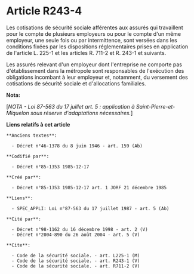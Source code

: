 # Article R243-4

Les cotisations de sécurité sociale afférentes aux assurés qui travaillent pour le compte de plusieurs employeurs ou pour le
compte d'un même employeur, une seule fois ou par intermittence, sont versées dans les conditions fixées par les dispositions
réglementaires prises en application de l'article L. 225-1 et les articles R. 711-2 et R. 243-1 et suivants. 

Les assurés relevant d'un employeur dont l'entreprise ne comporte pas d'établissement dans la métropole sont responsables de
l'exécution des obligations incombant à leur employeur et, notamment, du versement des cotisations de sécurité sociale et
d'allocations familiales.

**Nota:**

[*NOTA - Loi 87-563 du 17 juillet art. 5 : application à Saint-Pierre-et-Miquelon sous réserve d'adaptations nécessaires.*]

**Liens relatifs à cet article**

	**Anciens textes**:

	  - Décret n°46-1378 du 8 juin 1946 - art. 159 (Ab)

	**Codifié par**:

	  - Décret n°85-1353 1985-12-17

	**Créé par**:

	  - Décret n°85-1353 1985-12-17 art. 1 JORF 21 décembre 1985

	**Liens**:

	  - SPEC_APPLI: Loi n°87-563 du 17 juillet 1987 - art. 5 (Ab)

	**Cité par**:

	  - Décret n°98-1162 du 16 décembre 1998 - art. 2 (V)
	  - Décret n°2004-890 du 26 août 2004 - art. 5 (V)

	**Cite**:

	  - Code de la sécurité sociale. - art. L225-1 (M)
	  - Code de la sécurité sociale. - art. R243-1 (V)
	  - Code de la sécurité sociale. - art. R711-2 (V)
